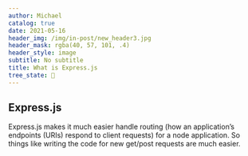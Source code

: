 ```yaml
---
author: Michael
catalog: true
date: 2021-05-16
header_img: /img/in-post/new_header3.jpg
header_mask: rgba(40, 57, 101, .4)
header_style: image
subtitle: No subtitle
title: What is Express.js
tree_state: 🌱
---
```


## Express.js
Express.js makes it much easier handle routing (how an application’s endpoints (URIs) respond to client requests) for a node application. So things like writing the code for new get/post requests are much easier.